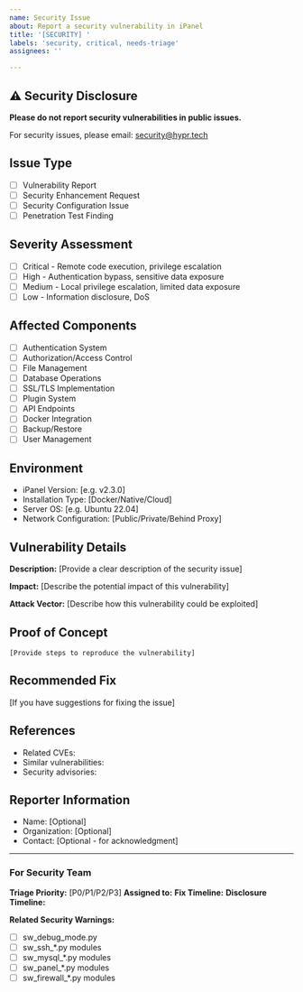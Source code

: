 ```yaml
---
name: Security Issue
about: Report a security vulnerability in iPanel
title: '[SECURITY] '
labels: 'security, critical, needs-triage'
assignees: ''

---
```


## ⚠️ Security Disclosure

**Please do not report security vulnerabilities in public issues.**

For security issues, please email: security@hypr.tech

## Issue Type
- [ ] Vulnerability Report
- [ ] Security Enhancement Request
- [ ] Security Configuration Issue
- [ ] Penetration Test Finding

## Severity Assessment
- [ ] Critical - Remote code execution, privilege escalation
- [ ] High - Authentication bypass, sensitive data exposure
- [ ] Medium - Local privilege escalation, limited data exposure
- [ ] Low - Information disclosure, DoS

## Affected Components
- [ ] Authentication System
- [ ] Authorization/Access Control
- [ ] File Management
- [ ] Database Operations
- [ ] SSL/TLS Implementation
- [ ] Plugin System
- [ ] API Endpoints
- [ ] Docker Integration
- [ ] Backup/Restore
- [ ] User Management

## Environment
- iPanel Version: [e.g. v2.3.0]
- Installation Type: [Docker/Native/Cloud]
- Server OS: [e.g. Ubuntu 22.04]
- Network Configuration: [Public/Private/Behind Proxy]

## Vulnerability Details
**Description:**
[Provide a clear description of the security issue]

**Impact:**
[Describe the potential impact of this vulnerability]

**Attack Vector:**
[Describe how this vulnerability could be exploited]

## Proof of Concept
```
[Provide steps to reproduce the vulnerability]
```

## Recommended Fix
[If you have suggestions for fixing the issue]

## References
- Related CVEs:
- Similar vulnerabilities:
- Security advisories:

## Reporter Information
- Name: [Optional]
- Organization: [Optional]
- Contact: [Optional - for acknowledgment]

---

### For Security Team
**Triage Priority:** [P0/P1/P2/P3]
**Assigned to:** 
**Fix Timeline:** 
**Disclosure Timeline:** 

**Related Security Warnings:**
- [ ] sw_debug_mode.py
- [ ] sw_ssh_*.py modules
- [ ] sw_mysql_*.py modules
- [ ] sw_panel_*.py modules
- [ ] sw_firewall_*.py modules
